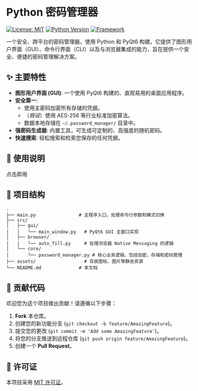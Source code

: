 # Python 密码管理器

[![License: MIT](https://img.shields.io/badge/License-MIT-yellow.svg)](https://opensource.org/licenses/MIT)
[![Python Version](https://img.shields.io/badge/python-3.8+-blue.svg)](https://www.python.org/downloads/)
[![Framework](https://img.shields.io/badge/UI-PyQt6-brightgreen.svg)](https://www.riverbankcomputing.com/software/pyqt/)

一个安全、跨平台的密码管理器，使用 Python 和 PyQt6 构建。它提供了图形用户界面（GUI）、命令行界面（CLI）以及与浏览器集成的能力，旨在提供一个安全、便捷的密码管理解决方案。

## ✨ 主要特性

- **图形用户界面 (GUI)**: 一个使用 PyQt6 构建的、直观易用的桌面应用程序。
- **安全第一**:
  - 使用主密码加密所有存储的凭据。
  - （*假设*）使用 AES-256 等行业标准加密算法。
  - 数据本地存储在 `~/.password_manager/` 目录中。
- **强密码生成器**: 内置工具，可生成可定制的、高强度的随机密码。
- **快速搜索**: 轻松搜索和检索您保存的任何凭据。


## 🚀 使用说明

点击即用

## 📂 项目结构

```
.
├── main.py                # 主程序入口，处理命令行参数和模式切换
├── src/
│   ├── gui/
│   │   └── main_window.py   # PyQt6 GUI 主窗口实现
│   ├── browser/
│   │   └── auto_fill.py     # 处理浏览器 Native Messaging 的逻辑
│   └── core/
│       └── password_manager.py # 核心业务逻辑，包括加密、存储和密码管理
├── assets/                  # 存放图标、图片等静态资源
└── README.md              # 本文档
```

## 🤝 贡献代码

欢迎您为这个项目做出贡献！请遵循以下步骤：

1.  **Fork** 本仓库。
2.  创建您的新功能分支 (`git checkout -b feature/AmazingFeature`)。
3.  提交您的更改 (`git commit -m 'Add some AmazingFeature'`)。
4.  将您的分支推送到远程仓库 (`git push origin feature/AmazingFeature`)。
5.  创建一个 **Pull Request**。

## 📄 许可证

本项目采用 [MIT 许可证](https://opensource.org/licenses/MIT)。
